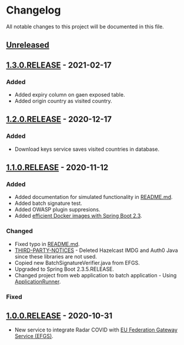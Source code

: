 # Changelog

All notable changes to this project will be documented in this file. 

## [Unreleased]

## [1.3.0.RELEASE] - 2021-02-17

### Added

- Added expiry column on gaen exposed table.
- Added origin country as visited country.

## [1.2.0.RELEASE] - 2020-12-17

### Added

- Download keys service saves visited countries in database.

## [1.1.0.RELEASE] - 2020-11-12

### Added

- Added documentation for simulated functionality in [README.md](./README.md).
- Added batch signature test.
- Added OWASP plugin suppresions.
- Added [efficient Docker images with Spring Boot 2.3](https://spring.io/blog/2020/08/14/creating-efficient-docker-images-with-spring-boot-2-3).

### Changed

- Fixed typo in [README.md](./README.md).
- [THIRD-PARTY-NOTICES](./THIRD-PARTY-NOTICES) - Deleted Hazelcast IMDG and Auth0 Java since these libraries are not used.
- Copied new BatchSignatureVerifier.java from EFGS.
- Upgraded to Spring Boot 2.3.5.RELEASE.
- Changed project from web application to batch application - Using [ApplicationRunner](https://docs.spring.io/spring-boot/docs/current/api/org/springframework/boot/ApplicationRunner.html).

### Fixed

## [1.0.0.RELEASE] - 2020-10-31

- New service to integrate Radar COVID with [EU Federation Gateway Service (EFGS)](https://github.com/eu-federation-gateway-service/efgs-federation-gateway).

[Unreleased]: https://github.com/RadarCOVID/radar-covid-backend-efgs-server/compare/1.3.0.RELEASE...develop
[1.3.0.RELEASE]: https://github.com/RadarCOVID/radar-covid-backend-efgs-server/compare/1.2.0.RELEASE...1.3.0.RELEASE
[1.2.0.RELEASE]: https://github.com/RadarCOVID/radar-covid-backend-efgs-server/compare/1.1.0.RELEASE...1.2.0.RELEASE
[1.1.0.RELEASE]: https://github.com/RadarCOVID/radar-covid-backend-efgs-server/compare/1.0.0.RELEASE...1.1.0.RELEASE
[1.0.0.RELEASE]: https://github.com/RadarCOVID/radar-covid-backend-efgs-server/releases/tag/1.0.0.RELEASE